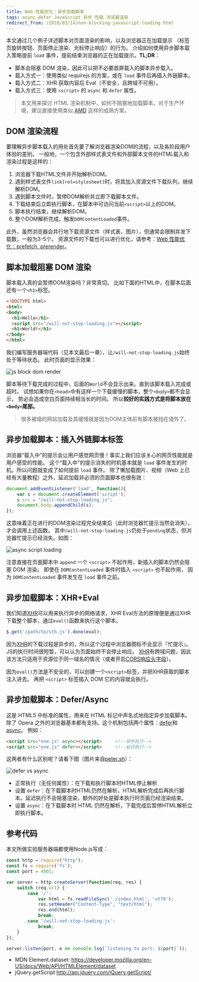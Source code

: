 ```yaml
---
title: Web 性能优化：异步加载脚本
tags: async defer JavaScript 异步 性能 浏览器渲染
redirect_from: /2016/03/14/non-blocking-javascript-loading.html
---
```


本文通过几个例子详述脚本对页面渲染的影响，以及浏览器正在加载提示
（标签页旋转按钮、页面停止渲染、光标停止响应）的行为。
介绍如何使用异步脚本载入策略提前 `load` 事件，提前结束浏览器的正在加载提示。**TL;DR**：

* 脚本会阻塞 DOM 渲染，因此可以把不必要首屏载入的脚本异步载入。
* 载入方式一：使用类似 requirejs 的方案，或在 `load` 事件后再插入外链脚本。
* 载入方式二：XHR 获取内容后 Eval（不安全，且跨域不可用）。
* 载入方式三：使用 `<script>` 的 `async` 和 `defer` 属性。

> 本文用来探讨 HTML 渲染机制中，如何不阻塞地加载脚本。对于生产环境，建议直接使用类似 [AMD](http://requirejs.org/) 这样的成熟方案。

<!--more-->

## DOM 渲染流程

要理解异步脚本载入的用处首先要了解浏览器渲染DOM的流程，以及各阶段用户体验的差别。
一般地，一个包含外部样式表文件和外部脚本文件的HTML载入和渲染过程是这样的：

1. 浏览器下载HTML文件并开始解析DOM。
3. 遇到样式表文件`link[rel=stylesheet]`时，将其加入资源文件下载队列，继续解析DOM。
4. 遇到脚本文件时，暂停DOM解析并立即下载脚本文件。
5. 下载结束后立即执行脚本，在脚本中可访问当前`<script>`以上的DOM。
5. 脚本执行结束，继续解析DOM。
6. 整个DOM解析完成，触发`DOMContentLoaded`事件。

此外，虽然浏览器会并行地下载资源文件（样式表、图片），但通常会限制并发下载数，一般为3-5个。
资源文件的下载也可以进行优化，请参考：[Web 性能优化：prefetch, prerender][network]。

## 脚本加载阻塞 DOM 渲染

脚本载入真的会暂停DOM渲染吗？非常真切。
比如下面的HTML中，在脚本后面还有一个`<h1>`标签。

```html
<!DOCTYPE html>
<html>
<body>
  <h1>Hello</h1>
  <script src="/will-not-stop-loading.js"></script> 
  <h1>World!</h1>
</body>
</html>
```

我们编写服务器端代码（见本文最后一章），让`/will-not-stop-loading.js`始终处于等待状态。
此时页面的显示效果：

![js block dom render](/assets/img/blog/dom/js-block-dom-render@2x.png)

脚本等待下载完成的过程中，后面的`World`不会显示出来。直到该脚本载入完成或超时。
试想如果你在`<head>`中有这样一个下载缓慢的脚本，整个`<body>`都不会显示，
势必会造成空白页面持续相当长的时间。
所以**较好的实践方式是将脚本放在`<body>`尾部。**

> 很多被墙的网站加载及其缓慢就是因为DOM主体前有脚本被挡在墙外了。

## 异步加载脚本：插入外链脚本标签

浏览器“载入中”的提示会让用户感觉网页慢！事实上我们应该关心的网页性能就是用户感受的性能。
这个“载入中”的提示消失的时机基本就是 `load` 事件发生的时机。所以问题就变成了如何提前 `load` 事件。
除了懒加载图片、视频（Web 上已经有大量教程）之外，延迟加载非必须的页面脚本也很有效：

```javascript
document.addEventListener('load', function(){
    var s = document.createElement('script');
    s.src = "/will-not-stop-loading.js";
    document.body.appendChild(s);
});
```

这意味着正在进行的DOM渲染过程完全结束后（此时浏览器忙提示当然会消失），才会调用上述函数。
其中`/will-not-stop-loading.js`仍处于`pending`状态，但浏览器忙提示已经消失。如图：

![async script loading](/assets/img/blog/dom/async-script-loading@2x.png)

注意直接在页面脚本中 `append` 一个 `<script>` 不起作用，新插入的脚本仍然会阻塞 DOM 渲染。
即使在 `DOMContentLoaded` 事件时插入 `<script>` 也不起作用，
因为 `DOMContentLoaded` 事件发生在 `load` 事件之前。

## 异步加载脚本：XHR+Eval

我们知道[XHR][xhr]可以用来执行异步的网络请求，XHR Eval方法的原理便是通过XHR下载整个脚本，通过`eval()`函数来执行这个脚本。

```javascript
$.get('/path/to/sth.js').done(eval);
```

因为[XHR][xhr]的下载过程是异步的，所以这个过程中浏览器图标不会显示『忙提示』。
JS的执行时间很短暂，可以认为页面始终不会停止响应。
[XHR][xhr]有跨域问题，因此该方法只适用于资源位于同一域名的情况（或者开启[CORS响应头字段][cors]）。

因为`eval()`方法是不安全的，可以创建一个`<script>`标签，并把XHR获取的脚本注入进去。
再把 `<script>` 标签插入 DOM 它的内容就会执行。

## 异步加载脚本：Defer/Async

这是 HTML5 中标准的属性，用来在 HTML 标记中声名式地指定异步加载脚本。
除了 Opera 之外的浏览器基本都有支持。这个机制包括两个属性：[defer][script]和[async][script]。
例如：

```html
<script src="one.js" async></script>     <!--异步执行-->
<script src="one.js" defer></script>     <!--延迟执行--> 
```

这两者有什么区别呢？请看下图（图片来自[peter.sh][peter]）：

![defer vs async][defer-vs-async]

* 正常执行（无任何属性）：在下载和执行脚本时HTML停止解析
* 设置 `defer`：在下载脚本时HTML仍然在解析，HTML解析完成后再执行脚本。延迟执行不会阻塞渲染，额外的好处是脚本执行时页面已经渲染结束。
* 设置 `async`：在下载脚本时 HTML 仍然在解析，下载完成后暂停HTML解析立即执行脚本。

## 参考代码

本文所做实验服务器端都使用Node.js写成：

```javascript
const http = require("http");
const fs = require('fs');
const port = 4001;

var server = http.createServer(function(req, res) {
    switch (req.url) {
        case '/':
            var html = fs.readFileSync('./index.html', 'utf8');
            res.setHeader("Content-Type", "text/html");
            res.end(html);
            break;
        case '/will-not-stop-loading.js':
            break;
    }
});

server.listen(port, e => console.log(`listening to port: ${port}`));
```

* MDN Element.dataset: <https://developer.mozilla.org/en-US/docs/Web/API/HTMLElement/dataset>
* jQuery.getScript <http://api.jquery.com/jQuery.getScript/>

[network]: /2015/10/06/html-cache.html
[xhr]: https://en.wikipedia.org/wiki/XMLHttpRequest
[cors]: /2015/10/10/cross-origin.html
[script]: https://developer.mozilla.org/en-US/docs/Web/HTML/Element/scrip://developer.mozilla.org/en-US/docs/Web/HTML/Element/script 
[peter]: http://peter.sh/experiments/asynchronous-and-deferred-javascript-execution-explained/
[defer-vs-async]: /assets/img/blog/acyn-vs-defer.jpg
[dom-ready]: /2016/04/27/document-ready-event.html
